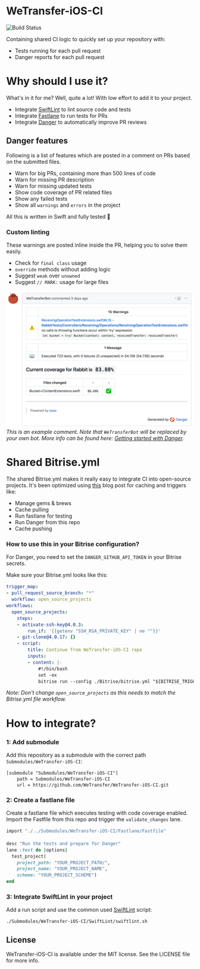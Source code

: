 # WeTransfer-iOS-CI
![Build Status](https://app.bitrise.io/app/9829cbc3cc6501a3.svg?token=hCyPPIJ1MV2h0xyX1Ux4kA)

Containing shared CI logic to quickly set up your repository with:

- Tests running for each pull request
- Danger reports for each pull request

# Why should I use it?
What's in it for me? Well, quite a lot! With low effort to add it to your project.

- Integrate [SwiftLint](https://github.com/realm/SwiftLint) to lint source code and tests
- Integrate [Fastlane](https://github.com/fastlane/fastlane) to run tests for PRs
- Integrate [Danger](http://danger.systems/) to automatically improve PR reviews

## Danger features
Following is a list of features which are posted in a comment on PRs based on the submitted files.

  - Warn for big PRs, containing more than 500 lines of code
  - Warn for missing PR description
  - Warn for missing updated tests
  - Show code coverage of PR related files
  - Show any failed tests
  - Show all `warnings` and `errors` in the project

All this is written in Swift and fully tested 🚀

### Custom linting
These warnings are posted inline inside the PR, helping you to solve them easily.

  - Check for `final class` usage
  - `override` methods without adding logic
  -  Suggest `weak` over `unowned`
  -  Suggest `// MARK:` usage for large files

![](Assets/danger_comment.png)
_This is an example comment. Note that `WeTransferBot` will be replaced by your own bot. More info can be found here: [Getting started with Danger](http://danger.systems/guides/getting_started.html)._

# Shared Bitrise.yml
The shared Bitrise.yml makes it really easy to integrate CI into open-source projects. It's been optimized using [this](https://blog.bitrise.io/tune-your-bitrise-workflows-using-cache-in-steps) blog post for caching and triggers like:

- Manage gems & brews
- Cache pulling
- Run fastlane for testing
- Run Danger from this repo
- Cache pushing

### How to use this in your Bitrise configuration?
For Danger, you need to set the `DANGER_GITHUB_API_TOKEN` in your Bitrise secrets.

Make sure your Bitrise.yml looks like this:

```yml
trigger_map:
- pull_request_source_branch: "*"
  workflow: open_source_projects
workflows:
  open_source_projects:
    steps:
    - activate-ssh-key@4.0.3:
        run_if: '{{getenv "SSH_RSA_PRIVATE_KEY" | ne ""}}'
    - git-clone@4.0.17: {}
    - script:
        title: Continue from WeTransfer-iOS-CI repo
        inputs:
        - content: |-
            #!/bin/bash
            set -ex
            bitrise run --config ./Bitrise/bitrise.yml "${BITRISE_TRIGGERED_WORKFLOW_ID}"
```

_Note: Don't change `open_source_projects` as this needs to match the Bitrise.yml file workflow._

# How to integrate?

### 1: Add submodule
Add this repository as a submodule with the correct path `Submodules/WeTransfer-iOS-CI`:

```
[submodule "Submodules/WeTransfer-iOS-CI"]
	path = Submodules/WeTransfer-iOS-CI
	url = https://github.com/WeTransfer/WeTransfer-iOS-CI.git
```

### 2: Create a fastlane file

Create a fastlane file which executes testing with code coverage enabled. Import the Fastfile from this repo and trigger the `validate_changes` lane.

```ruby
import "./../Submodules/WeTransfer-iOS-CI/Fastlane/Fastfile"

desc "Run the tests and prepare for Danger"
lane :test do |options|
  test_project(
    project_path: "YOUR_PROJECT_PATH/",
    project_name: "YOUR_PROJECT_NAME", 
    scheme: "YOUR_PROJECT_SCHEME")
end

```

### 3: Integrate SwiftLint in your project
Add a run script and use the common used [SwiftLint](https://github.com/WeTransfer/WeTransfer-iOS-CI/blob/master/SwiftLint/swiftlint.sh) script:

```shell
./Submodules/WeTransfer-iOS-CI/SwiftLint/swiftlint.sh
```

## License

WeTransfer-iOS-CI is available under the MIT license. See the LICENSE file for more info.

